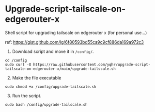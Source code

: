 # Upgrade-script-tailscale-on-edgerouter-x
Shell script for upgrading tailscale on edgerouter x (for personal use...)

ref: https://gist.github.com/lg/6f80593bd55ca9c9cf886da169a972c3

1. Download script and move it in `/config/`.
```
cd /config
sudo curl -O https://raw.githubusercontent.com/yqhr/upgrade-script-tailscale-on-edgerouter-x/main/upgrade-tailscale.sh
```
2. Make the file executable
```
sudo chmod +x /config/upgrade-tailscale.sh
```
3. Run the script.
```
sudo bash /config/upgrade-tailscale.sh
```
